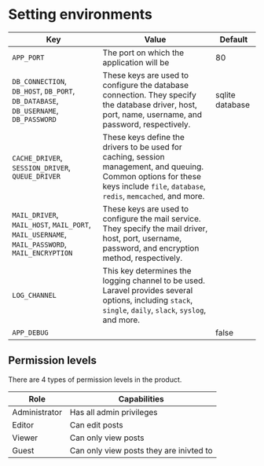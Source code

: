 # Setting environments

| Key                                                                                          | Value                                                                                                                                                                            | Default         |
| -------------------------------------------------------------------------------------------- | -------------------------------------------------------------------------------------------------------------------------------------------------------------------------------- | --------------- |
| `APP_PORT`                                                                                   | The port on which the application will be                                                                                                                                        | 80              |
| `DB_CONNECTION`, `DB_HOST`, `DB_PORT`, `DB_DATABASE`, `DB_USERNAME`, `DB_PASSWORD`           | These keys are used to configure the database connection. They specify the database driver, host, port, name, username, and password, respectively.                              | sqlite database |
| `CACHE_DRIVER`, `SESSION_DRIVER`, `QUEUE_DRIVER`                                             | These keys define the drivers to be used for caching, session management, and queuing. Common options for these keys include `file`, `database`, `redis`, `memcached`, and more. |                 |
| `MAIL_DRIVER`, `MAIL_HOST`, `MAIL_PORT`, `MAIL_USERNAME`, `MAIL_PASSWORD`, `MAIL_ENCRYPTION` | These keys are used to configure the mail service. They specify the mail driver, host, port, username, password, and encryption method, respectively.                            |                 |
| `LOG_CHANNEL`                                                                                | This key determines the logging channel to be used. Laravel provides several options, including `stack`, `single`, `daily`, `slack`, `syslog`, and more.                         |                 |
| `APP_DEBUG`                                                                                  |                                                                                                                                                                                  | false           |

## Permission levels

There are 4 types of permission levels in the product.

| Role          | Capabilities                            |
| ------------- | --------------------------------------- |
| Administrator | Has all admin privileges                |
| Editor        | Can edit posts                          |
| Viewer        | Can only view posts                     |
| Guest         | Can only view posts they are inivted to |
